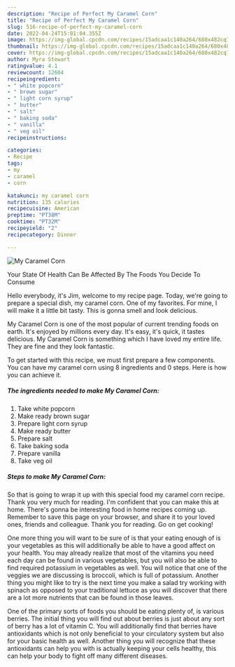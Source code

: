 ```yaml
---
description: "Recipe of Perfect My Caramel Corn"
title: "Recipe of Perfect My Caramel Corn"
slug: 516-recipe-of-perfect-my-caramel-corn
date: 2022-04-24T15:01:04.355Z
image: https://img-global.cpcdn.com/recipes/15adcaa1c140a264/680x482cq70/my-caramel-corn-recipe-main-photo.jpg
thumbnail: https://img-global.cpcdn.com/recipes/15adcaa1c140a264/680x482cq70/my-caramel-corn-recipe-main-photo.jpg
cover: https://img-global.cpcdn.com/recipes/15adcaa1c140a264/680x482cq70/my-caramel-corn-recipe-main-photo.jpg
author: Myra Stewart
ratingvalue: 4.1
reviewcount: 12604
recipeingredient:
- " white popcorn"
- " brown sugar"
- " light corn syrup"
- " butter"
- " salt"
- " baking soda"
- " vanilla"
- " veg oil"
recipeinstructions:

categories:
- Recipe
tags:
- my
- caramel
- corn

katakunci: my caramel corn 
nutrition: 135 calories
recipecuisine: American
preptime: "PT38M"
cooktime: "PT32M"
recipeyield: "2"
recipecategory: Dinner

---
```



![My Caramel Corn](https://img-global.cpcdn.com/recipes/15adcaa1c140a264/680x482cq70/my-caramel-corn-recipe-main-photo.jpg)

Your State Of Health Can Be Affected By The Foods You Decide To Consume

Hello everybody, it's Jim, welcome to my recipe page. Today, we're going to prepare a special dish, my caramel corn. One of my favorites. For mine, I will make it a little bit tasty. This is gonna smell and look delicious.

My Caramel Corn is one of the most popular of current trending foods on earth. It's enjoyed by millions every day. It's easy, it's quick, it tastes delicious. My Caramel Corn is something which I have loved my entire life. They are fine and they look fantastic.




To get started with this recipe, we must first prepare a few components. You can have my caramel corn using 8 ingredients and 0 steps. Here is how you can achieve it.

<!--inarticleads1-->

##### The ingredients needed to make My Caramel Corn:

1. Take  white popcorn
1. Make ready  brown sugar
1. Prepare  light corn syrup
1. Make ready  butter
1. Prepare  salt
1. Take  baking soda
1. Prepare  vanilla
1. Take  veg oil




<!--inarticleads2-->

##### Steps to make My Caramel Corn:





So that is going to wrap it up with this special food my caramel corn recipe. Thank you very much for reading. I'm confident that you can make this at home. There's gonna be interesting food in home recipes coming up. Remember to save this page on your browser, and share it to your loved ones, friends and colleague. Thank you for reading. Go on get cooking!

One more thing you will want to be sure of is that your eating enough of is your vegetables as this will additionally be able to have a good affect on your health. You may already realize that most of the vitamins you need each day can be found in various vegetables, but you will also be able to find required potassium in vegetables as well. You will notice that one of the veggies we are discussing is broccoli, which is full of potassium. Another thing you might like to try is the next time you make a salad try working with spinach as opposed to your traditional lettuce as you will discover that there are a lot more nutrients that can be found in those leaves.

One of the primary sorts of foods you should be eating plenty of, is various berries. The initial thing you will find out about berries is just about any sort of berry has a lot of vitamin C. You will additionally find that berries have antioxidants which is not only beneficial to your circulatory system but also for your basic health as well. Another thing you will recognize that these antioxidants can help you with is actually keeping your cells healthy, this can help your body to fight off many different diseases.
